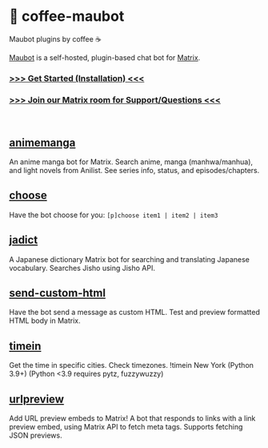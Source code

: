 # 🍢 coffee-maubot

Maubot plugins by coffee ☕

[Maubot](https://github.com/maubot/maubot) is a self-hosted, plugin-based chat bot for [Matrix](https://matrix.org).

### [&gt;&gt;&gt; Get Started (Installation) &lt;&lt;&lt;](https://coffeebank.github.io/coffee-maubot/start)

### [&gt;&gt;&gt; Join our Matrix room for Support/Questions &lt;&lt;&lt;](https://coffeebank.github.io/matrix)

<br />

## [animemanga](https://coffeebank.github.io/coffee-maubot/animemanga)

An anime manga bot for Matrix. Search anime, manga (manhwa/manhua), and light novels from Anilist. See series info, status, and episodes/chapters.

## [choose](https://coffeebank.github.io/coffee-maubot/choose)

Have the bot choose for you: `[p]choose item1 | item2 | item3`

## [jadict](https://coffeebank.github.io/coffee-maubot/jadict)

A Japanese dictionary Matrix bot for searching and translating Japanese vocabulary. Searches Jisho using Jisho API.

## [send-custom-html](https://coffeebank.github.io/coffee-maubot/send-custom-html)

Have the bot send a message as custom HTML. Test and preview formatted HTML body in Matrix.

## [timein](https://coffeebank.github.io/coffee-maubot/timein)

Get the time in specific cities. Check timezones.  !timein New York  \(Python 3.9+\) \(Python \<3.9 requires pytz, fuzzywuzzy\)

## [urlpreview](https://coffeebank.github.io/coffee-maubot/urlpreview)

Add URL preview embeds to Matrix! A bot that responds to links with a link preview embed, using Matrix API to fetch meta tags. Supports fetching JSON previews.
